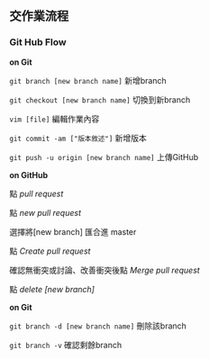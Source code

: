 ## 交作業流程

### Git Hub Flow

**on Git**

`git branch [new branch name]` 新增branch

`git checkout [new branch name]` 切換到新branch

`vim [file]` 編輯作業內容

`git commit -am ["版本敘述"]` 新增版本

`git push -u origin [new branch name]` 上傳GitHub


**on GitHub**

點 *pull request*

點 *new pull request*

選擇將[new branch] 匯合進 master

點 *Create pull request*

確認無衝突或討論、改善衝突後點 *Merge pull request*

點 *delete [new branch]*


**on Git**

`git branch -d [new branch name]` 刪除該branch

`git branch -v` 確認剩餘branch
